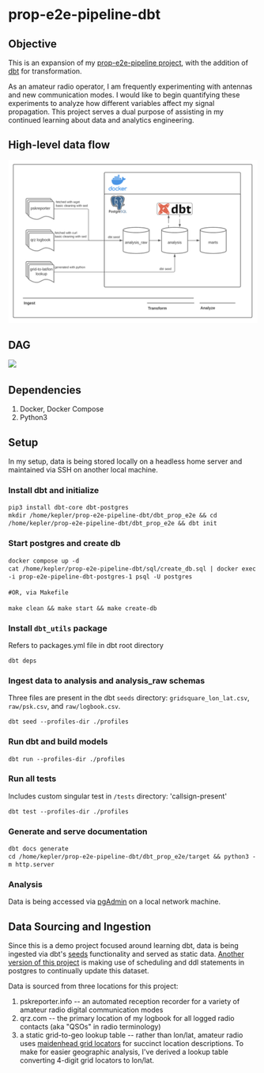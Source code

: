 # prop-e2e-pipeline-dbt

## Objective
This is an expansion of my [prop-e2e-pipeline project](https://github.com/rycolos/prop-e2e-pipeline), with the addition of [dbt](https://getdbt.com/) for transformation.

As an amateur radio operator, I am frequently experimenting with antennas and new communication modes. I would like to begin quantifying these experiments to analyze how different variables affect my signal propagation. This project serves a dual purpose of assisting in my continued learning about data and analytics engineering. 

## High-level data flow
<img src="https://raw.githubusercontent.com/rycolos/prop-e2e-pipeline-dbt/main/pipeline.png" width="900">

## DAG
<img src="https://i.imgur.com/zQEi61h.png" width="900">

## Dependencies
1. Docker, Docker Compose
2. Python3

## Setup
In my setup, data is being stored locally on a headless home server and maintained via SSH on another local machine.

### Install dbt and initialize
```
pip3 install dbt-core dbt-postgres
mkdir /home/kepler/prop-e2e-pipeline-dbt/dbt_prop_e2e && cd /home/kepler/prop-e2e-pipeline-dbt/dbt_prop_e2e && dbt init
```

### Start postgres and create db
```
docker compose up -d
cat /home/kepler/prop-e2e-pipeline-dbt/sql/create_db.sql | docker exec -i prop-e2e-pipeline-dbt-postgres-1 psql -U postgres

#OR, via Makefile

make clean && make start && make create-db
```

### Install `dbt_utils` package
Refers to packages.yml file in dbt root directory
```
dbt deps
```

### Ingest data to analysis and analysis_raw schemas
Three files are present in the dbt `seeds` directory: `gridsquare_lon_lat.csv`, `raw/psk.csv`, and `raw/logbook.csv`.
```
dbt seed --profiles-dir ./profiles
```

### Run dbt and build models
```
dbt run --profiles-dir ./profiles
```

### Run all tests
Includes custom singular test in `/tests` directory: 'callsign-present'
```
dbt test --profiles-dir ./profiles
```

### Generate and serve documentation
```
dbt docs generate
cd /home/kepler/prop-e2e-pipeline-dbt/dbt_prop_e2e/target && python3 -m http.server
```

### Analysis
Data is being accessed via [pgAdmin](https://www.pgadmin.org) on a local network machine.

## Data Sourcing and Ingestion
Since this is a demo project focused around learning dbt, data is being ingested via dbt's [seeds](https://docs.getdbt.com/docs/build/seeds) functionality and served as static data. [Another version of this project](https://github.com/rycolos/prop-e2e-pipeline) is making use of scheduling and ddl statements in postgres to continually update this dataset.

Data is sourced from three locations for this project:
1. pskreporter.info -- an automated reception recorder for a variety of amateur radio digital communication modes
2. qrz.com -- the primary location of my logbook for all logged radio contacts (aka "QSOs" in radio terminology)
3. a static grid-to-geo lookup table -- rather than lon/lat, amateur radio uses [maidenhead grid locators](https://en.wikipedia.org/wiki/Maidenhead_Locator_System) for succinct location descriptions. To make for easier geographic analysis, I've derived a lookup table converting 4-digit grid locators to lon/lat. 
